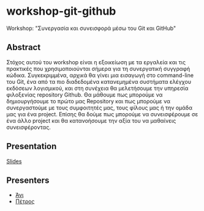 # workshop-git-github
Workshop: "Συνεργασία και συνεισφορά μέσω του Git και GitHub"

## Abstract
Στόχος αυτού του workshop είναι η εξοικείωση με τα εργαλεία και τις πρακτικές που χρησιμοποιούνται σήμερα για τη συνεργατική συγγραφή κώδικα. Συγκεκριμμένα, αρχικά θα γίνει μια εισαγωγή στο command-line του Git, ένα από τα πιο διαδεδομένα κατανεμημένα συστήματα ελέγχου εκδόσεων λογισμικού, και στη συνέχεια θα μελετήσουμε την υπηρεσία φιλοξενίας repository Github.
Θα μάθουμε πως μπορούμε να δημιουργήσουμε το πρώτο μας Repository και πως μπορούμε να συνεργαστούμε με τους συμφοιτητές μας, τους φίλους μας ή την ομάδα μας για ένα project. Επίσης θα δούμε πως μπορούμε να συνεισφέρουμε σε ένα άλλο project και θα κατανοήσουμε την αξία του να μαθαίνεις συνεισφέροντας.

## Presentation
[Slides](http://slides.com/ieeeteithe/deck-2-2#/)

## Presenters
- [Άνι](https://github.com/sortingbubbles)
- [Πέτρος](https://github.com/peterpetre)

